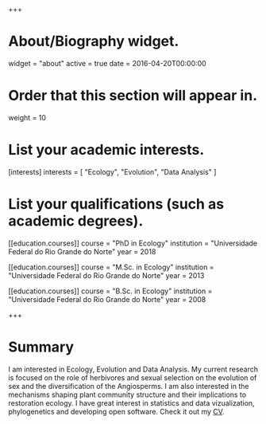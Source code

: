 +++
# About/Biography widget.
widget = "about"
active = true
date = 2016-04-20T00:00:00

# Order that this section will appear in.
weight = 10

# List your academic interests.
[interests]
  interests = [
    "Ecology",
    "Evolution",
    "Data Analysis"
  ]

# List your qualifications (such as academic degrees).
[[education.courses]]
  course = "PhD in Ecology"
  institution = "Universidade Federal do Rio Grande do Norte"
  year = 2018

[[education.courses]]
  course = "M.Sc. in Ecology"
  institution = "Universidade Federal do Rio Grande do Norte"
  year = 2013

[[education.courses]]
  course = "B.Sc. in Ecology"
  institution = "Universidade Federal do Rio Grande do Norte"
  year = 2008
 
+++

# Summary

I am interested in Ecology, Evolution and Data Analysis. My current research is focused on the role of herbivores and sexual selection on the evolution of sex and the diversification of the Angiosperms. I am also interested in the mechanisms shaping plant community structure and their implications to restoration ecology. I have great interest in statistics and data vizualization, phylogenetics and developing open software. Check it out my [CV](https://github.com/paternogbc/my-cv-markdown/raw/master/cv-template.pdf).